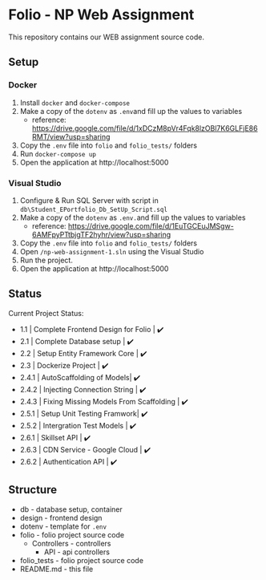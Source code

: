 # Folio - NP Web Assignment
This repository contains our WEB assignment source code.

## Setup 
### Docker
1. Install `docker` and `docker-compose`
2. Make a copy of the `dotenv` as `.env`and fill up the values to variables 
    - reference: https://drive.google.com/file/d/1xDCzM8pVr4Fqk8lzOBl7K6GLFjE86RMT/view?usp=sharing
3. Copy the `.env` file into `folio` and `folio_tests/` folders
4. Run `docker-compose up`
5. Open the application at http://localhost:5000

### Visual Studio
1. Configure & Run SQL Server with script in `db\Student_EPortfolio_Db_SetUp_Script.sql`
2. Make a copy of the `dotenv` as `.env.`and fill up the values to variables 
    - reference: https://drive.google.com/file/d/1EuTGCEuJMSgw-6AMFpyPTtbjgTF2hyhr/view?usp=sharing
3. Copy the `.env` file into `folio` and `folio_tests/` folders
4. Open `/np-web-assignment-1.sln` using the Visual Studio
5. Run the project.
6. Open the application at http://localhost:5000

## Status
Current Project Status:
- 1.1 | Complete Frontend Design for Folio | :heavy_check_mark: 
- 2.1 | Complete Database setup | :heavy_check_mark: 
- 2.2 | Setup Entity Framework Core | :heavy_check_mark:
- 2.3 | Dockerize Project | :heavy_check_mark:
- 2.4.1 | AutoScaffolding of Models| :heavy_check_mark: 
- 2.4.2 | Injecting Connection String | :heavy_check_mark:
- 2.4.3 | Fixing Missing Models From Scaffolding | :heavy_check_mark:
- 2.5.1 | Setup Unit Testing Framwork| :heavy_check_mark:
- 2.5.2 | Intergration Test Models | :heavy_check_mark:
- 2.6.1 | Skillset API | :heavy_check_mark:
- 2.6.3 | CDN Service - Google Cloud | :heavy_check_mark:
- 2.6.2 | Authentication API | :heavy_check_mark:

## Structure
- db - database setup, container
- design - frontend design
- dotenv - template for `.env` 
- folio - folio project source code
    - Controllers - controllers
        - API - api controllers
- folio_tests - folio project source code
- README.md - this file
